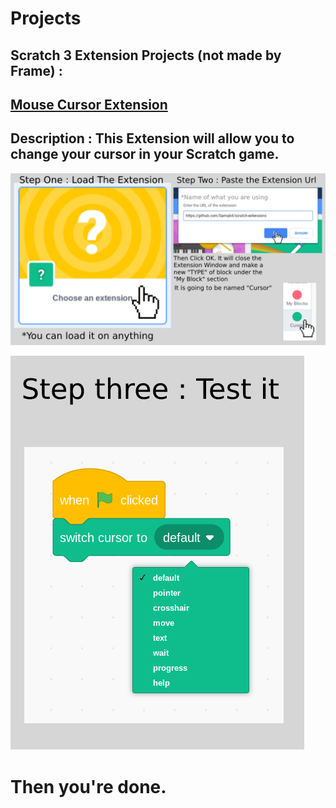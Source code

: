 # Projects

## **Scratch 3 Extension Projects (not made by Frame) :**

## **[Mouse Cursor Extension](https://github.com/Samq64/scratch-extensions)**

## Description : This Extension will allow you to change your cursor in your Scratch game. 

![Mouse Cursor Extension](https://raw.githubusercontent.com/FrameTuning/Frame/gh-pages/assets/Steps1-2.png)

![Mouse Cursor Extension](https://raw.githubusercontent.com/FrameTuning/Frame/gh-pages/assets/Step3.png)

# Then you're done.


